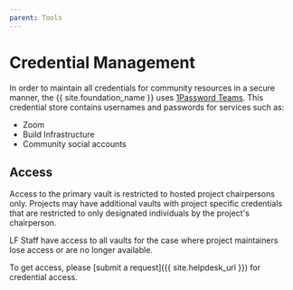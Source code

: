 ```yaml
---
parent: Tools
---
```


# Credential Management

In order to maintain all credentials for community resources in a secure manner, the {{ site.foundation_name }} uses [1Password Teams](https://github.com/1Password/1password-teams-open-source). This credential store contains usernames and passwords for services such as:

- Zoom
- Build Infrastructure
- Community social accounts

## Access

Access to the primary vault is restricted to hosted project chairpersons only. Projects may have additional vaults with project specific credentials that are restricted to only designated individuals by the project's chairperson.

LF Staff have access to all vaults for the case where project maintainers lose access or are no longer available.

To get access, please [submit a request]({{ site.helpdesk_url }}) for credential access.
